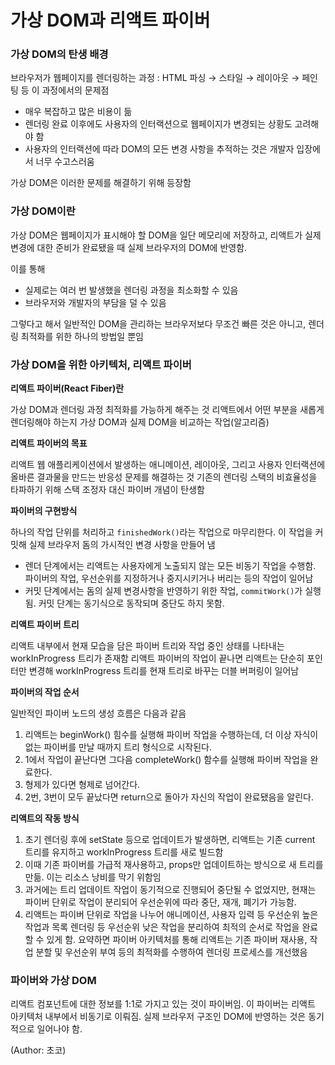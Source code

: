 # 가상 DOM과 리액트 파이버

### **가상 DOM의 탄생 배경**

브라우저가 웹페이지를 렌더링하는 과정 : HTML 파싱 → 스타일 → 레이아웃 → 페인팅 등
이 과정에서의 문제점

- 매우 복잡하고 많은 비용이 듦
- 렌더링 완료 이후에도 사용자의 인터랙션으로 웹페이지가 변경되는 상황도 고려해야 함
- 사용자의 인터랙션에 따라 DOM의 모든 변경 사항을 추적하는 것은 개발자 입장에서 너무 수고스러움

가상 DOM은 이러한 문제를 해결하기 위해 등장함

### 가상 DOM이란

가상 DOM은 웹페이지가 표시해야 할 DOM을 일단 메모리에 저장하고, 리액트가 실제 변경에 대한 준비가 완료됐을 때 실제 브라우저의 DOM에 반영함.

이를 통해

- 실제로는 여러 번 발생했을 렌더링 과정을 최소화할 수 있음
- 브라우저와 개발자의 부담을 덜 수 있음

그렇다고 해서 일반적인 DOM을 관리하는 브라우저보다 무조건 빠른 것은 아니고, 렌더링 최적화를 위한 하나의 방법일 뿐임

### **가상 DOM을 위한 아키텍처, 리액트 파이버**

**리액트 파이버(React Fiber)란**

가상 DOM과 렌더링 과정 최적화를 가능하게 해주는 것
리액트에서 어떤 부분을 새롭게 렌더링해야 하는지 가상 DOM과 실제 DOM을 비교하는 작업(알고리즘)

**리액트 파이버의 목표**

리액트 웹 애플리케이션에서 발생하는 애니메이션, 레이아웃, 그리고 사용자 인터랙션에 올바른 결과물을 만드는 반응성 문제를 해결하는 것
기존의 렌더링 스택의 비효율성을 타파하기 위해 스택 조정자 대신 파이버 개념이 탄생함

**파이버의 구현방식**

하나의 작업 단위를 처리하고 `finishedWork()`라는 작업으로 마무리한다. 이 작업을 커밋해 실제 브라우저 돔의 가시적인 변경 사항을 만들어 냄

- 렌더 단계에서는 리액트는 사용자에게 노출되지 않는 모든 비동기 작업을 수행함. 파이버의 작업, 우선순위를 지정하거나 중지시키거나 버리는 등의 작업이 일어남
- 커밋 단계에서는 돔의 실제 변경사항을 반영하기 위한 작업, `commitWork()`가 실행됨. 커밋 단계는 동기식으로 동작되며 중단도 하지 못함.

**리액트 파이버 트리**

리액트 내부에서 현재 모습을 담은 파이버 트리와 작업 중인 상태를 나타내는 workInProgress 트리가 존재함
리액트 파이버의 작업이 끝나면 리액트는 단순히 포인터만 변경해 workInProgress 트리를 현재 트리로 바꾸는 더블 버퍼링이 일어남

**파이버의 작업 순서**

일반적인 파이버 노드의 생성 흐름은 다음과 같음

1. 리액트는 beginWork() 힘수를 실행해 파이버 작업을 수행하는데, 더 이상 자식이 없는 파이버를 만날 때까지 트리 형식으로 시작된다.
2. 1에서 작업이 끝난다면 그다음 completeWork() 함수를 실행해 파이버 작업을 완료한다.
3. 형제가 있다면 형제로 넘어간다.
4. 2번, 3번이 모두 끝났다면 return으로 돌아가 자신의 작업이 완료됐음을 알린다.

**리액트의 작동 방식**

1. 초기 렌더링 후에 setState 등으로 업데이트가 발생하면, 리액트는 기존 current 트리를 유지하고 workInProgress 트리를 새로 빌드함
2. 이때 기존 파이버를 가급적 재사용하고, props만 업데이트하는 방식으로 새 트리를 만듦. 이는 리소스 낭비를 막기 위함임
3. 과거에는 트리 업데이트 작업이 동기적으로 진행되어 중단될 수 없었지만, 현재는 파이버 단위로 작업이 분리되어 우선순위에 따라 중단, 재개, 폐기가 가능함.
4. 리액트는 파이버 단위로 작업을 나누어 애니메이션, 사용자 입력 등 우선순위 높은 작업과 목록 렌더링 등 우선순위 낮은 작업을 분리하여 최적의 순서로 작업을 완료할 수 있게 함.
   요약하면 파이버 아키텍처를 통해 리액트는 기존 파이버 재사용, 작업 분할 및 우선순위 부여 등의 최적화를 수행하여 렌더링 프로세스를 개선했음

### 파이버와 가상 DOM

리액트 컴포넌트에 대한 정보를 1:1로 가지고 있는 것이 파이버임.
이 파이버는 리액트 아키텍처 내부에서 비동기로 이뤄짐.
실제 브라우저 구조인 DOM에 반영하는 것은 동기적으로 일어나야 함.

(Author: 초코)
